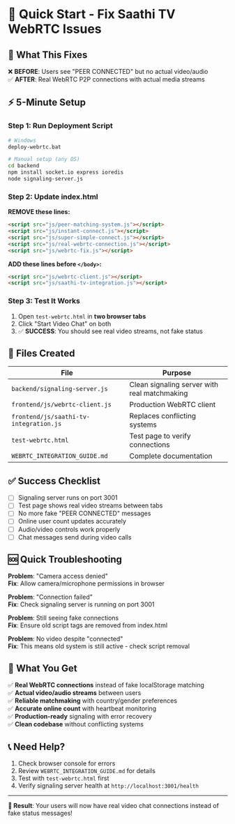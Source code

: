 # 🚀 Quick Start - Fix Saathi TV WebRTC Issues

## 🎯 What This Fixes

❌ **BEFORE**: Users see "PEER CONNECTED" but no actual video/audio  
✅ **AFTER**: Real WebRTC P2P connections with actual media streams  

## ⚡ 5-Minute Setup

### Step 1: Run Deployment Script
```bash
# Windows
deploy-webrtc.bat

# Manual setup (any OS)
cd backend
npm install socket.io express ioredis
node signaling-server.js
```

### Step 2: Update index.html

**REMOVE these lines:**
```html
<script src="js/peer-matching-system.js"></script>
<script src="js/instant-connect.js"></script>
<script src="js/super-simple-connect.js"></script>
<script src="js/real-webrtc-connection.js"></script>
<script src="js/webrtc-fix.js"></script>
```

**ADD these lines before `</body>`:**
```html
<script src="js/webrtc-client.js"></script>
<script src="js/saathi-tv-integration.js"></script>
```

### Step 3: Test It Works

1. Open `test-webrtc.html` in **two browser tabs**
2. Click "Start Video Chat" on both
3. ✅ **SUCCESS**: You should see real video streams, not fake status

## 🔧 Files Created

| File | Purpose |
|------|---------|
| `backend/signaling-server.js` | Clean signaling server with real matchmaking |
| `frontend/js/webrtc-client.js` | Production WebRTC client |
| `frontend/js/saathi-tv-integration.js` | Replaces conflicting systems |
| `test-webrtc.html` | Test page to verify connections |
| `WEBRTC_INTEGRATION_GUIDE.md` | Complete documentation |

## ✅ Success Checklist

- [ ] Signaling server runs on port 3001
- [ ] Test page shows real video streams between tabs
- [ ] No more fake "PEER CONNECTED" messages
- [ ] Online user count updates accurately
- [ ] Audio/video controls work properly
- [ ] Chat messages send during video calls

## 🆘 Quick Troubleshooting

**Problem**: "Camera access denied"  
**Fix**: Allow camera/microphone permissions in browser

**Problem**: "Connection failed"  
**Fix**: Check signaling server is running on port 3001

**Problem**: Still seeing fake connections  
**Fix**: Ensure old script tags are removed from index.html

**Problem**: No video despite "connected"  
**Fix**: This means old system is still active - check script removal

## 🎉 What You Get

✅ **Real WebRTC connections** instead of fake localStorage matching  
✅ **Actual video/audio streams** between users  
✅ **Reliable matchmaking** with country/gender preferences  
✅ **Accurate online count** with heartbeat monitoring  
✅ **Production-ready** signaling with error recovery  
✅ **Clean codebase** without conflicting systems  

## 📞 Need Help?

1. Check browser console for errors
2. Review `WEBRTC_INTEGRATION_GUIDE.md` for details
3. Test with `test-webrtc.html` first
4. Verify signaling server health at `http://localhost:3001/health`

---

**🎯 Result**: Your users will now have real video chat connections instead of fake status messages!
